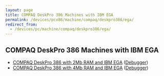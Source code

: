 ```yaml
---
layout: page
title: COMPAQ DeskPro 386 Machines with IBM EGA
permalink: /devices/pcx86/machine/compaq/deskpro386/ega/
redirect_from:
  - /devices/pc/machine/compaq/deskpro386/ega/
---
```


COMPAQ DeskPro 386 Machines with IBM EGA
---

* [COMPAQ DeskPro 386 with 2Mb RAM and IBM EGA](2048kb/) ([Debugger](2048kb/debugger/))
* [COMPAQ DeskPro 386 with 4Mb RAM and IBM EGA](4096kb/) ([Debugger](4096kb/debugger/))
